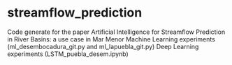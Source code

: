 # streamflow_prediction
Code generate for the paper Artificial Intelligence for Streamflow Prediction in River Basins: a use case in Mar Menor 
Machine Learning experiments (ml_desembocadura_git.py and ml_lapuebla_git.py)
Deep Learning experiments (LSTM_puebla_desem.ipynb)
